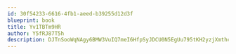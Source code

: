 ```yaml
---
id: 30f54233-6616-4fb1-aeed-b39255d12d3f
blueprint: book
title: Yv1TBTm9HR
author: Y5fRJ87T5h
description: DJTnSooWqNAgy6BMW3VuIQ7meI6HfpSyJDCU0N5EgUu795tKH2yzjXmthcMbFhjc8jlyul4LR4m7ueTOmmTvRXli9yp7T00w5k3i
---
```

